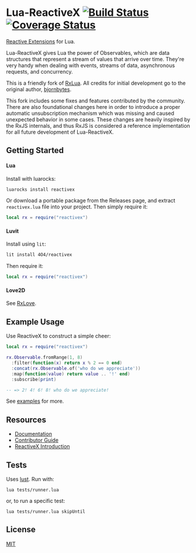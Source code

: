 Lua-ReactiveX [![Build Status](https://travis-ci.org/4O4/lua-reactivex.svg)](https://travis-ci.org/4O4/lua-reactivex) [![Coverage Status](https://coveralls.io/repos/github/4O4/lua-reactivex/badge.svg?branch=master)](https://coveralls.io/github/4O4/lua-reactivex?branch=master)
===

[Reactive Extensions](http://reactivex.io) for Lua.

Lua-ReactiveX gives Lua the power of Observables, which are data structures that represent a stream of values that arrive over time. They're very handy when dealing with events, streams of data, asynchronous requests, and concurrency.

This is a friendly fork of [RxLua](https://github.com/bjornbytes/RxLua). All credits for initial development go to the original author, [bjornbytes](https://github.com/bjornbytes).

This fork includes some fixes and features contributed by the community. There are also foundational changes here in order to introduce a proper automatic unsubscription mechanism which was missing and caused unexpected behavior in some cases. These changes are heavily inspired by the RxJS internals, and thus RxJS is considered a reference implementation for all future development of Lua-ReactiveX.

Getting Started
---

#### Lua

Install with luarocks:

```sh
luarocks install reactivex
```

Or download a portable package from the Releases page, and extract `reactivex.lua` file into your project. Then simply require it:

```lua
local rx = require("reactivex")
```

#### Luvit

Install using `lit`:

```sh
lit install 4O4/reactivex
```

Then require it:

```lua
local rx = require("reactivex")
```

#### Love2D

See [RxLove](https://github.com/bjornbytes/RxLove). 

Example Usage
---

Use ReactiveX to construct a simple cheer:

```lua
local rx = require("reactivex")

rx.Observable.fromRange(1, 8)
  :filter(function(x) return x % 2 == 0 end)
  :concat(rx.Observable.of('who do we appreciate'))
  :map(function(value) return value .. '!' end)
  :subscribe(print)

-- => 2! 4! 6! 8! who do we appreciate!
```

See [examples](examples) for more.

Resources
---

- [Documentation](doc)
- [Contributor Guide](doc/CONTRIBUTING.md)
- [ReactiveX Introduction](http://reactivex.io/intro.html)

Tests
---

Uses [lust](https://github.com/bjornbytes/lust). Run with:

```
lua tests/runner.lua
```

or, to run a specific test:

```
lua tests/runner.lua skipUntil
```

License
---

[MIT](LICENSE)
